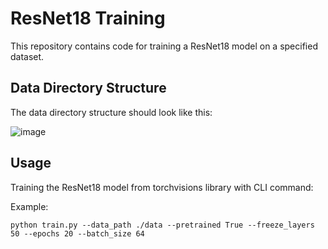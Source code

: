 # ResNet18 Training 

This repository contains code for training a ResNet18 model on a specified dataset.

## Data Directory Structure

The data directory structure should look like this:

![image](https://github.com/TienDoan274/Training-Resnet18-with-custom-data/assets/125201131/81904bfa-40e5-4e08-9d14-ef3eac1fa50c)



## Usage

Training the ResNet18 model from torchvisions library with CLI command:


Example:
```
python train.py --data_path ./data --pretrained True --freeze_layers 50 --epochs 20 --batch_size 64
```





